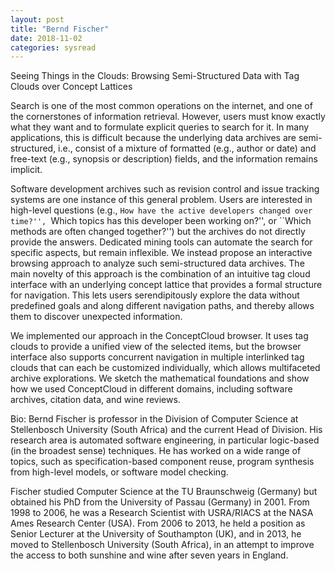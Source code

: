```yaml
---
layout: post
title: "Bernd Fischer"
date: 2018-11-02
categories: sysread
---
```


Seeing Things in the Clouds: Browsing Semi-Structured Data with Tag Clouds over Concept Lattices

Search is one of the most common operations on the internet, and one of the cornerstones of information retrieval.  However, users must know exactly what they want and to formulate explicit queries to search for it. In many applications, this is difficult because the underlying data  archives are semi-structured, i.e., consist of a mixture of formatted (e.g., author or date) and free-text (e.g., synopsis or description) fields, and the information remains implicit. 

Software development archives such as revision control and issue tracking systems are one instance of this general problem. Users are interested in high-level questions (e.g., ``How have the active developers changed over time?'', ``Which topics has this developer been working on?'', or ``Which methods are often changed together?'') but the archives do not directly provide the answers. Dedicated mining tools can automate the search for specific aspects, but remain inflexible.  We instead propose an interactive browsing approach to analyze such semi-structured data archives.  The main novelty of this approach is the combination of an intuitive tag cloud interface with an underlying concept lattice that provides a formal structure for navigation.  This lets users serendipitously explore the data without predefined goals and along different navigation paths, and thereby allows them to discover unexpected information.

We implemented our approach in the ConceptCloud browser. It uses tag clouds to provide a unified view of the selected items, but the browser interface also supports concurrent navigation in multiple interlinked tag clouds that can each be customized individually, which allows multifaceted archive explorations. We sketch the mathematical foundations and show how we used ConceptCloud in different domains, including software archives, citation data, and wine reviews.

Bio:
Bernd Fischer is professor in the Division of Computer Science at Stellenbosch University (South Africa) and the current Head of Division. His research area is automated software engineering, in particular logic-based (in the broadest sense) techniques. He has worked on a wide range of topics, such as specification-based component reuse, program synthesis from high-level models, or software model checking. 

Fischer studied Computer Science at the TU Braunschweig (Germany) but obtained his PhD from the University of Passau (Germany) in 2001. From 1998 to 2006, he was a Research Scientist with USRA/RIACS at the NASA Ames Research Center (USA). From 2006 to 2013, he held a position as Senior Lecturer at the University of Southampton (UK), and in 2013, he moved to Stellenbosch University (South Africa), in an attempt to improve the access to both sunshine and wine after seven years in England.
